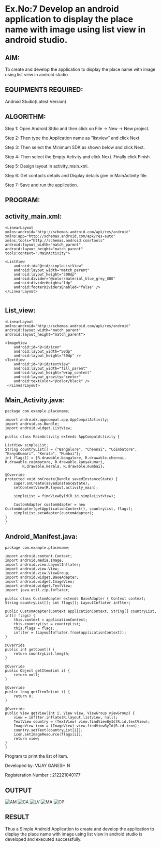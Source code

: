 # Ex.No:7 Develop an android application to display the place name with image using list view in android studio.

## AIM:

To create and develop the application to display the place name with image using list view in android studio

## EQUIPMENTS REQUIRED:

Android Studio(Latest Version)

## ALGORITHM:

Step 1: Open Android Stdio and then click on File -> New -> New project.

Step 2: Then type the Application name as “listview″ and click Next. 

Step 3: Then select the Minimum SDK as shown below and click Next.

Step 4: Then select the Empty Activity and click Next. Finally click Finish.

Step 5: Design layout in activity_main.xml.

Step 6: Get contacts details and Display details give in MainActivity file.

Step 7: Save and run the application.

## PROGRAM:
## activity_main.xml:
```
<LinearLayout xmlns:android="http://schemas.android.com/apk/res/android"
xmlns:app="http://schemas.android.com/apk/res-auto"         
xmlns:tools="http://schemas.android.com/tools"          
android:layout_width="match_parent"          
android:layout_height="match_parent"         
tools:context=".MainActivity">

<ListView
    android:id="@+id/simpleListView"
    android:layout_width="match_parent"
    android:layout_height="300dp"
    android:divider="@color/material_blue_grey_800"
    android:dividerHeight="1dp"
    android:footerDividersEnabled="false" />
</LinearLayout>
    
```
## List_view:
```
<LinearLayout xmlns:android="http://schemas.android.com/apk/res/android"
android:layout_width="match_parent"        
android:layout_height="match_parent">

<ImageView
    android:id="@+id/icon"
    android:layout_width="50dp"
    android:layout_height="50dp" />
<TextView
    android:id="@+id/textView"
    android:layout_width="fill_parent"
    android:layout_height="wrap_content"
    android:layout_gravity="center"
    android:textColor="@color/black" />
 </LinearLayout>

```
## Main_Activity.java:
```
package com.example.placename;

import androidx.appcompat.app.AppCompatActivity;
import android.os.Bundle;
import android.widget.ListView;

public class MainActivity extends AppCompatActivity {

ListView simpleList;
String countryList[] = {"Bangalore", "Chennai", "Coimbatore", "KanyaKumari", "Kerala", "Mumbai"};
int flags[] = {R.drawable.bangalore, R.drawable.chennai, R.drawable.coimbatore, R.drawable.kanyakumari,
        R.drawable.kerala, R.drawable.mumbai};

@Override
protected void onCreate(Bundle savedInstanceState) {
    super.onCreate(savedInstanceState);
    setContentView(R.layout.activity_main);

    simpleList = findViewById(R.id.simpleListView);

    CustomAdapter customAdapter = new CustomAdapter(getApplicationContext(), countryList, flags);
    simpleList.setAdapter(customAdapter);
}
}
```
## Android_Manifest.java:
```
package com.example.placename;

import android.content.Context;
import android.media.Image;
import android.view.LayoutInflater;
import android.view.View;
import android.view.ViewGroup;
import android.widget.BaseAdapter;
import android.widget.ImageView;
import android.widget.TextView;
import java.util.zip.Inflater;

public class CustomAdapter extends BaseAdapter { Context context; String countryList[]; int flags[]; LayoutInflater inflter;

public CustomAdapter(Context applicationContext, String[] countryList, int[] flags) {
    this.context = applicationContext;
    this.countryList = countryList;
    this.flags = flags;
    inflter = (LayoutInflater.from(applicationContext));
}

@Override
public int getCount() {
    return countryList.length;
}

@Override
public Object getItem(int i) {
    return null;
}

@Override
public long getItemId(int i) {
    return 0;
}

@Override
public View getView(int i, View view, ViewGroup viewGroup) {
    view = inflter.inflate(R.layout.listview, null);
    TextView country = (TextView) view.findViewById(R.id.textView);
    ImageView icon = (ImageView) view.findViewById(R.id.icon);
    country.setText(countryList[i]);
    icon.setImageResource(flags[i]);
    return view;
}
}
```
Program to print the list of item.

Developed by: VIJAY GANESH N

Registeration Number : 212221040177


## OUTPUT

![AM](https://github.com/Anbuselvan04/Mobile-Application-Development/assets/119410896/fa227b37-e82b-4d2d-89ec-22ed04749d6f)
![CA](https://github.com/Anbuselvan04/Mobile-Application-Development/assets/119410896/05f4b18e-b810-436b-bd7e-cc9245f61b86)
![LV](https://github.com/Anbuselvan04/Mobile-Application-Development/assets/119410896/b2dc2e76-a8a5-40da-89fd-0d3e7c91c995)
![MA](https://github.com/Anbuselvan04/Mobile-Application-Development/assets/119410896/dbf7eecd-4c9c-446f-b9dc-a2d13e982182)
![OP](https://github.com/Anbuselvan04/Mobile-Application-Development/assets/119410896/edae7630-798a-45df-9849-a905f90ac6f3)



## RESULT
Thus a Simple Android Application to create and develop the application to display the place name with image using list view in android studio is developed and executed successfully.
